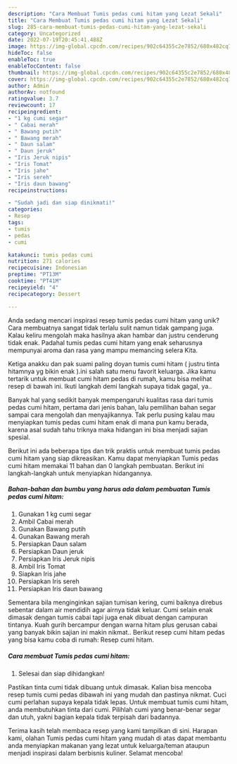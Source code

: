 ```yaml
---
description: "Cara Membuat Tumis pedas cumi hitam yang Lezat Sekali"
title: "Cara Membuat Tumis pedas cumi hitam yang Lezat Sekali"
slug: 285-cara-membuat-tumis-pedas-cumi-hitam-yang-lezat-sekali
category: Uncategorized
date: 2022-07-19T20:45:41.488Z
image: https://img-global.cpcdn.com/recipes/902c64355c2e7852/680x482cq70/tumis-pedas-cumi-hitam-foto-resep-utama.jpg
hideToc: false
enableToc: true
enableTocContent: false
thumbnail: https://img-global.cpcdn.com/recipes/902c64355c2e7852/680x482cq70/tumis-pedas-cumi-hitam-foto-resep-utama.jpg
cover: https://img-global.cpcdn.com/recipes/902c64355c2e7852/680x482cq70/tumis-pedas-cumi-hitam-foto-resep-utama.jpg
author: Admin
authorAv: notfound
ratingvalue: 3.7
reviewcount: 17
recipeingredient:
- "1 kg cumi segar"
- " Cabai merah"
- " Bawang putih"
- " Bawang merah"
- " Daun salam"
- " Daun jeruk"
- "Iris Jeruk nipis"
- "Iris Tomat"
- "Iris jahe"
- "Iris sereh"
- "Iris daun bawang"
recipeinstructions:

- "Sudah jadi dan siap dinikmati!"
categories:
- Resep
tags:
- tumis
- pedas
- cumi

katakunci: tumis pedas cumi 
nutrition: 271 calories
recipecuisine: Indonesian
preptime: "PT13M"
cooktime: "PT41M"
recipeyield: "4"
recipecategory: Dessert

---
```





Anda sedang mencari inspirasi resep tumis pedas cumi hitam yang unik? Cara membuatnya sangat tidak terlalu sulit namun tidak gampang juga. Kalau keliru mengolah maka hasilnya akan hambar dan justru cenderung tidak enak. Padahal tumis pedas cumi hitam yang enak seharusnya mempunyai aroma dan rasa yang mampu memancing selera Kita.





Ketiga anakku dan pak suami paling doyan tumis cumi hitam ( justru tinta hitamnya yg bikin enak ).ini salah satu menu favorit keluarga. Jika kamu tertarik untuk membuat cumi hitam pedas di rumah, kamu bisa melihat resep di bawah ini. Ikuti langkah demi langkah supaya tidak gagal, ya..

Banyak hal yang sedikit banyak mempengaruhi kualitas rasa dari tumis pedas cumi hitam, pertama dari jenis bahan, lalu pemilihan bahan segar sampai cara mengolah dan menyajikannya. Tak perlu pusing kalau mau menyiapkan tumis pedas cumi hitam enak di mana pun kamu berada, karena asal sudah tahu triknya maka hidangan ini bisa menjadi sajian spesial.






Berikut ini ada beberapa tips dan trik praktis untuk membuat tumis pedas cumi hitam yang siap dikreasikan. Kamu dapat menyiapkan Tumis pedas cumi hitam memakai 11 bahan dan 0 langkah pembuatan. Berikut ini langkah-langkah untuk menyiapkan hidangannya.

<!--inarticleads1-->

##### Bahan-bahan dan bumbu yang harus ada dalam pembuatan Tumis pedas cumi hitam:

1. Gunakan 1 kg cumi segar
1. Ambil  Cabai merah
1. Gunakan  Bawang putih
1. Gunakan  Bawang merah
1. Persiapkan  Daun salam
1. Persiapkan  Daun jeruk
1. Persiapkan Iris Jeruk nipis
1. Ambil Iris Tomat
1. Siapkan Iris jahe
1. Persiapkan Iris sereh
1. Persiapkan Iris daun bawang


Sementara bila menginginkan sajian tumisan kering, cumi baiknya direbus sebentar dalam air mendidih agar airnya tidak keluar. Cumi selain enak dimasak dengan tumis cabai tapi juga enak dibuat dengan campuran tintanya. Kuah gurih bercampur dengan warna hitam plus gerusan cabai yang banyak bikin sajian ini makin nikmat.. Berikut resep cumi hitam pedas yang bisa kamu coba di rumah: Resep cumi hitam. 

<!--inarticleads2-->

##### Cara membuat Tumis pedas cumi hitam:


1. Selesai dan siap dihidangkan!

Pastikan tinta cumi tidak dibuang untuk dimasak. Kalian bisa mencoba resep tumis cumi pedas dibawah ini yang mudah dan pastinya nikmat. Cuci cumi perlahan supaya kepala tidak lepas. Untuk membuat tumis cumi hitam, anda membutuhkan tinta dari cumi. Pilihlah cumi yang benar-benar segar dan utuh, yakni bagian kepala tidak terpisah dari badannya. 

Terima kasih telah membaca resep yang kami tampilkan di sini. Harapan kami, olahan Tumis pedas cumi hitam yang mudah di atas dapat membantu anda menyiapkan makanan yang lezat untuk keluarga/teman ataupun menjadi inspirasi dalam berbisnis kuliner. Selamat mencoba!
